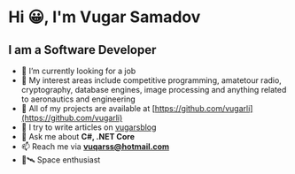 # Hi 😀, I'm Vugar Samadov
## I am a Software Developer

- 👀 I’m currently looking for a job
- 🔭 My interest areas include competitive programming, amatetour radio, cryptography, database engines, image processing and anything related to aeronautics and engineering
- 🌟 All of my projects are available at [https://github.com/vugarli](https://github.com/vugarli) 
- 📝 I try to write articles on [vugarsblog](https://vugarsblog.pages.dev/)
- 💬 Ask me about **C#, .NET Core**
- 📫 Reach me via **vuqarss@hotmail.com**
- 🌌🛰 Space enthusiast
